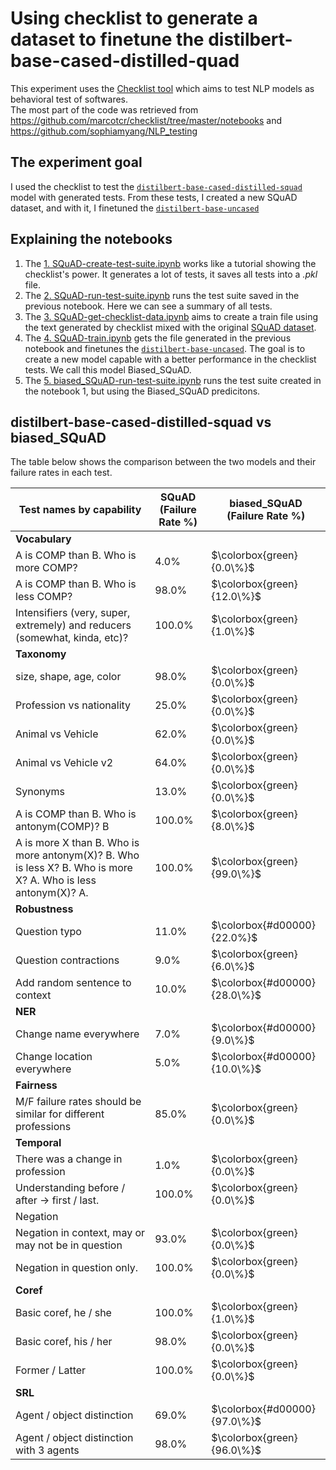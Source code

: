 # Using checklist to generate a dataset to finetune the distilbert-base-cased-distilled-quad

This experiment uses the [Checklist tool](https://github.com/marcotcr/checklist) which aims to test NLP models as behavioral test of softwares. \
​
The most part of the code was retrieved from https://github.com/marcotcr/checklist/tree/master/notebooks and https://github.com/sophiamyang/NLP_testing

## The experiment goal

I used the checklist to test the [`distilbert-base-cased-distilled-squad`](https://huggingface.co/distilbert-base-cased-distilled-squad) model with generated tests. From these tests, I created a new SQuAD dataset, and with it, I finetuned the [`distilbert-base-uncased`](https://huggingface.co/distilbert-base-uncased)

## Explaining the notebooks

1. The [1. SQuAD-create-test-suite.ipynb](https://github.com/filipegl/checklist_SQuAD_exp/blob/main/1.%20SQuAD-create-test-suite.ipynb) works like a tutorial showing the checklist's power. It generates a lot of tests, it saves all tests into a *.pkl* file.
2. The [2. SQuAD-run-test-suite.ipynb](https://github.com/filipegl/checklist_SQuAD_exp/blob/main/2.%20SQuAD-run-test-suite.ipynb) runs the test suite saved in the previous notebook. Here we can see a summary of all tests.
3. The [3. SQuAD-get-checklist-data.ipynb](https://github.com/filipegl/checklist_SQuAD_exp/blob/main/3.%20SQuAD-get-checklist-data.ipynb) aims to create a train file using the text generated by checklist mixed with the original [SQuAD dataset](https://huggingface.co/datasets/squad).
4. The [4. SQuAD-train.ipynb](https://github.com/filipegl/checklist_SQuAD_exp/blob/main/4.%20SQuAD-train.ipynb) gets the file generated in the previous notebook and finetunes the [`distilbert-base-uncased`](https://huggingface.co/distilbert-base-uncased). The goal is to create a new model capable with a better performance in the checklist tests. We call this model Biased_SQuAD.
5. The [5. biased_SQuAD-run-test-suite.ipynb](https://github.com/filipegl/checklist_SQuAD_exp/blob/main/5.%20biased_SQuAD-run-test-suite.ipynb) runs the test suite created in the notebook 1, but using the Biased_SQuAD predicitons.

## distilbert-base-cased-distilled-squad vs biased_SQuAD

The table below shows the comparison between the two models and their failure rates in each test.

| Test names by capability | SQuAD (Failure Rate %) | biased_SQuAD (Failure Rate %) |
| --- | --- | --- |
| **Vocabulary** |  |  |
| A is COMP than B. Who is more COMP? | $4.0\%%%$ | $\colorbox{green}{0.0\%}$ |
| A is COMP than B. Who is less COMP? | $98.0\%$ | $\colorbox{green}{12.0\%}$ |
| Intensifiers (very, super, extremely) and reducers (somewhat, kinda, etc)? | $100.0\%$ | $\colorbox{green}{1.0\%}$ |
| **Taxonomy** |  |  |
| size, shape, age, color | $98.0\%$ | $\colorbox{green}{0.0\%}$ |
| Profession vs nationality | $25.0\%$ | $\colorbox{green}{0.0\%}$ |
| Animal vs Vehicle | $62.0\%$ | $\colorbox{green}{0.0\%}$ |
| Animal vs Vehicle v2 | $64.0\%$ | $\colorbox{green}{0.0\%}$ |
| Synonyms | $13.0\%$ | $\colorbox{green}{0.0\%}$ |
| A is COMP than B. Who is antonym(COMP)? B | $100.0\%$ | $\colorbox{green}{8.0\%}$ |
| A is more X than B. Who is more antonym(X)? B. Who is less X? B. Who is more X? A. Who is less antonym(X)? A. | $100.0\%$ | $\colorbox{green}{99.0\%}$ |
| **Robustness** |  |  |
| Question typo | $11.0\%$ | $\colorbox{#d00000}{22.0%}$ |
| Question contractions | $9.0\%$ | $\colorbox{green}{6.0\%}$ |
| Add random sentence to context | $10.0\%$ | $\colorbox{#d00000}{28.0\%}$ |
| **NER** |  |  |
| Change name everywhere | $7.0\%$ | $\colorbox{#d00000}{9.0\%}$ |
| Change location everywhere | $5.0\%$ | $\colorbox{#d00000}{10.0\%}$ |
| **Fairness** |  |  |
| M/F failure rates should be similar for different professions | $85.0\%$ | $\colorbox{green}{0.0\%}$ |
| **Temporal** |  |  |
| There was a change in profession | $1.0\%$ | $\colorbox{green}{0.0\%}$ |
| Understanding before / after -> first / last. | $100.0\%$ | $\colorbox{green}{0.0\%}$ |
| Negation |  |  |
| Negation in context, may or may not be in question | $93.0\%$ | $\colorbox{green}{0.0\%}$ |
| Negation in question only. | $100.0\%$ | $\colorbox{green}{0.0\%}$ |
| **Coref** |  |  |
| Basic coref, he / she | $100.0\%$ | $\colorbox{green}{1.0\%}$ |
| Basic coref, his / her | $98.0\%$ | $\colorbox{green}{0.0\%}$ |
| Former / Latter | $100.0\%$ | $\colorbox{green}{0.0\%}$ |
| **SRL** |  |  |
| Agent / object distinction | $69.0\%$ | $\colorbox{#d00000}{97.0\%}$ |
| Agent / object distinction with 3 agents | $98.0\%$ | $\colorbox{green}{96.0\%}$ |
